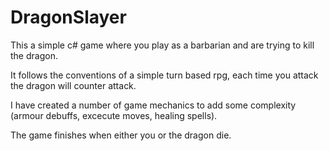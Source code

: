 # DragonSlayer

This a simple c# game where you play as a barbarian and are trying to kill the dragon.

It follows the conventions of a simple turn based rpg, each time you attack the dragon will counter attack.

I have created a number of game mechanics to add some complexity (armour debuffs, excecute moves, healing spells).

The game finishes when either you or the dragon die.
